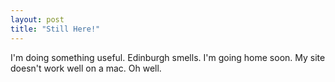 ```yaml
---
layout: post
title: "Still Here!"
---
```

I'm doing something useful. Edinburgh smells. I'm going home soon. My site
doesn't work well on a mac. Oh well.

